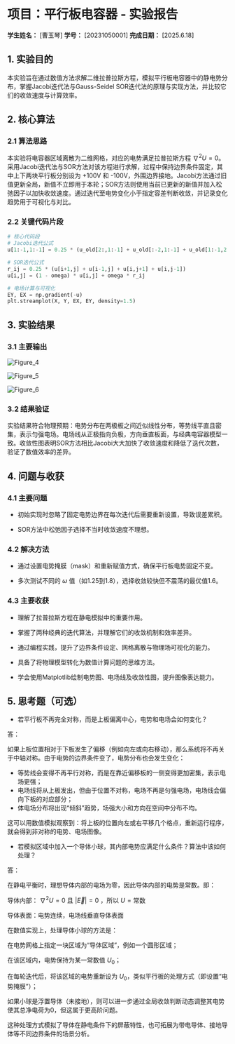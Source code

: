 # 项目：平行板电容器 - 实验报告

**学生姓名：** [曹玉琴] **学号：** [20231050001] **完成日期：** [2025.6.18]

## 1. 实验目的
本实验旨在通过数值方法求解二维拉普拉斯方程，模拟平行板电容器中的静电势分布，掌握Jacobi迭代法与Gauss-Seidel SOR迭代法的原理与实现方法，并比较它们的收敛速度与计算效率。

## 2. 核心算法
### 2.1 算法思路
本实验将电容器区域离散为二维网格，对应的电势满足拉普拉斯方程 $\nabla^2 U = 0$。采用Jacobi迭代法与SOR方法对该方程进行求解，过程中保持边界条件固定，其中上下两块平行板分别设为 +100V 和 -100V，外围边界接地。Jacobi方法通过旧值更新全局，新值不立即用于本轮；SOR方法则使用当前已更新的新值并加入松弛因子以加快收敛速度。通过迭代至电势变化小于指定容差判断收敛，并记录变化趋势用于可视化与对比。

### 2.2 关键代码片段
```python
# 核心代码段
# Jacobi迭代公式
u[1:-1,1:-1] = 0.25 * (u_old[2:,1:-1] + u_old[:-2,1:-1] + u_old[1:-1,2:] + u_old[1:-1,:-2])

# SOR迭代公式
r_ij = 0.25 * (u[i+1,j] + u[i-1,j] + u[i,j+1] + u[i,j-1])
u[i,j] = (1 - omega) * u[i,j] + omega * r_ij

# 电场计算与可视化
EY, EX = np.gradient(-u)
plt.streamplot(X, Y, EX, EY, density=1.5)

```

## 3. 实验结果

### 3.1 主要输出

![Figure_4](https://github.com/user-attachments/assets/e5e81245-127d-4dc6-b4c4-43bb2a82fcc3)

![Figure_5](https://github.com/user-attachments/assets/58bb06bd-33e6-4809-bca0-3539387b120f)

![Figure_6](https://github.com/user-attachments/assets/fb2d66af-47b5-4cb8-b5b7-833ca608b0d4)



### 3.2 结果验证

实验结果符合物理预期：电势分布在两极板之间近似线性分布，等势线平直且密集，表示匀强电场。电场线从正极指向负极，方向垂直板面，与经典电容器模型一致。收敛性图表明SOR方法相比Jacobi大大加快了收敛速度和降低了迭代次数，验证了数值效率的差异。

## 4. 问题与收获

### 4.1 主要问题

- 初始实现时忽略了固定电势边界在每次迭代后需要重新设置，导致误差累积。

- SOR方法中松弛因子选择不当时收敛速度不理想。

### 4.2 解决方法

- 通过设置电势掩膜（mask）和重新赋值方式，确保平行板电势固定不变。

- 多次测试不同的 $\omega$ 值（如1.25到1.8），选择收敛较快但不震荡的最优值1.6。

### 4.3 主要收获

- 理解了拉普拉斯方程在静电模拟中的重要作用。

- 掌握了两种经典的迭代算法，并理解它们的收敛机制和效率差异。

- 通过编程实践，提升了边界条件设定、网格离散与物理场可视化的能力。

- 具备了将物理模型转化为数值计算问题的思维方法。

- 学会使用Matplotlib绘制电势图、电场线及收敛性图，提升图像表达能力。

## 5. 思考题（可选）

- 若平行板不再完全对称，而是上板偏离中心，电势和电场会如何变化？

答：

如果上板位置相对于下板发生了偏移（例如向左或向右移动），那么系统将不再关于中轴对称。由于电势的边界条件变了，电势分布也会发生变化：

-  等势线会变得不再平行对称，而是在靠近偏移板的一侧变得更加密集，表示电场更强；
-  电场线将从上板发出，但由于位置不对称，电场不再是匀强电场，电场线会偏向下板的对应部分；
-  体电场分布将出现“倾斜”趋势，场强大小和方向在空间中分布不均。
  
这可以用数值模拟观察到：将上板的位置向左或右平移几个格点，重新运行程序，就会得到非对称的电势、电场图像。


- 若模拟区域中加入一个导体小球，其内部电势应满足什么条件？算法中该如何处理？

答：

在静电平衡时，理想导体内部的电场为零，因此导体内部的电势是常数。即：

导体内部： $\nabla^2 U = 0$ 且 $|\vec{E}| = 0$ ，所以 $U = \text{常数}$

导体表面：电势连续，电场线垂直导体表面

在数值实现上，处理导体小球的方法是：

在电势网格上指定一块区域为“导体区域”，例如一个圆形区域；

在该区域内，电势保持为某一常数值 $U_0$；

在每轮迭代后，将该区域的电势重新设为 $U_0$，类似平行板的处理方式（即设置“电势掩膜”）；

如果小球是浮置导体（未接地），则可以进一步通过全局收敛判断动态调整其电势使其总净电荷为0，但这属于更高阶问题。

这种处理方式模拟了导体在静电条件下的屏蔽特性，也可拓展为带电导体、接地导体等不同边界条件的场景分析。
